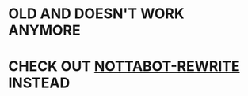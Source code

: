 # OLD AND DOESN'T WORK ANYMORE

# CHECK OUT [NOTTABOT-REWRITE](https://github.com/nottcurious/nottabot-rewrite) INSTEAD
